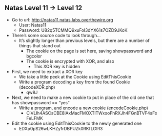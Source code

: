 ## Natas Level 11 → Level 12
- Go to url: http://natas11.natas.labs.overthewire.org
    - User: Natas11
    - Password: U82q5TCMMQ9xuFoI3dYX61s7OZD9JKoK
- There’s some source code to look through…
    - It’s slightly longer than previous levels, but there are a number of things that stand out
        - The cookie on the page is set here, saving showpassword and bgcolor
        - The cookie is encrypted with XOR, and also 
            - This XOR key is hidden
- First, we need to extract a XOR key
    - We take a little peek at the Cookie using EditThisCookie
    - Write a program decoding a key from the found Cookie (decodeXOR.php)
        - qw8J
- Next, we need to make a new cookie to put in place of the old one that has showpassword == “yes”
    - Write a program, and encode a new cookie (encodeCookie.php)
        - ClVLIh4ASCsCBE8lAxMacFMOXTlTWxooFhRXJh4FGnBTVF4sFxFeLFMK
- Edit the cookie using EditThisCookie to the newly generated one
    - EDXp0pS26wLKHZy1rDBPUZk0RKfLGIR3